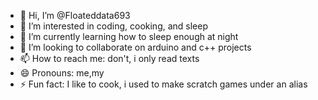 - 👋 Hi, I’m @Floateddata693
- 👀 I’m interested in coding, cooking, and sleep
- 🌱 I’m currently learning how to sleep enough at night
- 💞️ I’m looking to collaborate on arduino and c++ projects
- 📫 How to reach me:  don't, i only read texts
- 😄 Pronouns: me,my
- ⚡ Fun fact: I like to cook, i used to make scratch games under an alias

<!---
Floateddata693/Floateddata693 is a ✨ special ✨ repository because its `README.md` (this file) appears on your GitHub profile.
You can click the Preview link to take a look at your changes.
--->

